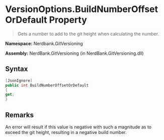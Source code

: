 # VersionOptions.BuildNumberOffsetOrDefault Property
> Gets a number to add to the git height when calculating the  number.

**Namespace:** Nerdbank.GitVersioning

**Assembly:** NerdBank.GitVersioning (in NerdBank.GitVersioning.dll)
## Syntax
~~~~csharp
[JsonIgnore]
public int BuildNumberOffsetOrDefault
{
get;
}
~~~~
## Remarks
An error will result if this value is negative with such a magnitude as to exceed the git height,
            resulting in a negative build number.